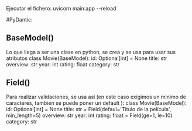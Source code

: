 Ejecutar el fichero:
    uvicorn main:app --reload

#PyDantic: 
## BaseModel()
Lo que llega a ser una clase en python, se crea y se usa para usar sus atributos
    class Movie(BaseModel):
        id: Optional[int] = None
        title: str
        overview: str
        year: int
        rating: float
        category: str

## Field()
Para realizar validaciones, se usa así (en este caso exigimos un minimo de caracteres, tambien se puede poner un default ):
    class Movie(BaseModel):
        id: Optional[int] = None
        title: str = Field(defaul='Titulo de la película', min_length=5)
        overview: str
        year: int
        rating: float = Field(ge=1, le=10)
        category: str